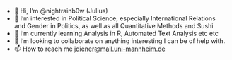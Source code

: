- 👋 Hi, I’m @nightrainb0w (Julius)
- 👀 I’m interested in Political Science, especially International Relations and Gender in Politics, as well as all Quantitative Methods and Sushi
- 🌱 I’m currently learning Analysis in R, Automated Text Analysis etc etc
- 💞️ I’m looking to collaborate on anything interesting I can be of help with.
- 📫 How to reach me jdiener@mail.uni-mannheim.de

<!---
nightrainb0w/nightrainb0w is a ✨ special ✨ repository because its `README.md` (this file) appears on your GitHub profile.
You can click the Preview link to take a look at your changes.
--->
